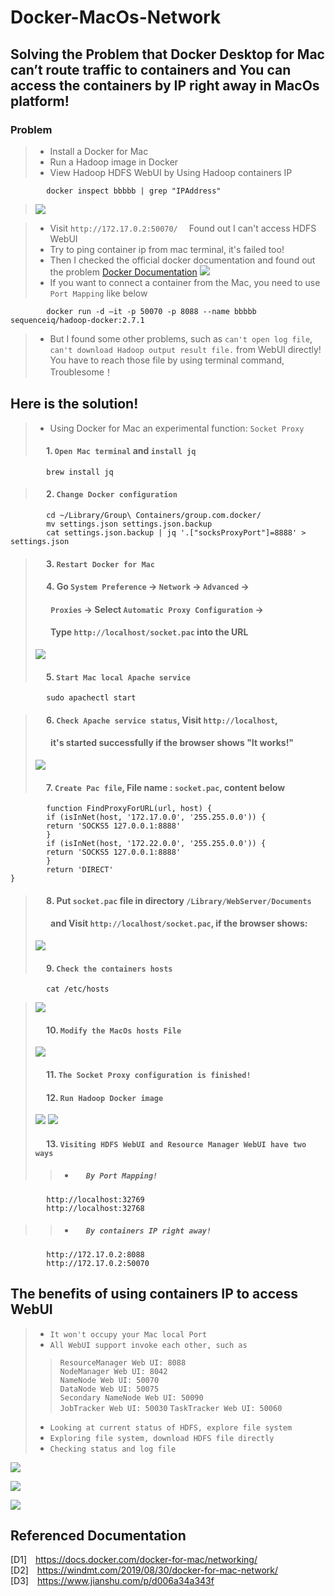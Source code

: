 # Docker-MacOs-Network
## Solving the Problem that Docker Desktop for Mac can’t route traffic to containers and You can access the containers by IP right away in MacOs platform!

### Problem

>- Install a Docker for Mac
>- Run a Hadoop image in Docker
>- View Hadoop HDFS WebUI by Using Hadoop containers IP  
```shell  
        docker inspect bbbbb | grep "IPAddress"
```
>![](https://drive.google.com/uc?export=view&id=1ppBwjnrhq7ZETDr3dUVG4CEDAi6YTW6d)  

>- Visit `http://172.17.0.2:50070/`&emsp; Found out I can't access HDFS WebUI
>- Try to ping container ip from mac terminal, it's failed too!  
>- Then I checked the official docker documentation and found out the problem [Docker Documentation](https://docs.docker.com/docker-for-mac/networking/)
>![](https://drive.google.com/uc?export=view&id=1qF8wCUtamXxeUDD2yufncMniDXWHzgt3)  
>- If you want to connect a container from the Mac, you need to use `Port Mapping` like below
```shell  
        docker run -d –it -p 50070 -p 8088 --name bbbbb sequenceiq/hadoop-docker:2.7.1
```
>- But I found some other problems, such as  `can't open log file`, `can't download Hadoop output result file.` from WebUI directly! You have to reach those file by using terminal command, Troublesome！


## Here is the solution!
>- Using Docker for Mac an experimental function: `Socket Proxy`
> #### &emsp; 1. `Open Mac terminal` and `install jq`
```shell  
        brew install jq
```
> #### &emsp; 2. `Change Docker configuration`
```shell  
        cd ~/Library/Group\ Containers/group.com.docker/
        mv settings.json settings.json.backup
        cat settings.json.backup | jq '.["socksProxyPort"]=8888' > settings.json
```
> #### &emsp; 3. `Restart Docker for Mac`
> #### &emsp; 4. Go `System Preference` -> `Network` -> `Advanced` ->
> #### &emsp;&ensp; `Proxies` ->  Select `Automatic Proxy Configuration` ->
> #### &emsp;&ensp; Type `http://localhost/socket.pac` into the URL
>![](https://drive.google.com/uc?export=view&id=1Uzq2tmLo0tbROemx6e_HC_myfc6tvLsZ)
> #### &emsp; 5. `Start Mac local Apache service`
```shell  
        sudo apachectl start
```
> #### &emsp; 6. `Check Apache service status`, Visit `http://localhost`,
> #### &emsp;&ensp; it's started successfully if the browser shows "It works!"
>![](https://drive.google.com/uc?export=view&id=1GH2c6l6uVlpVR1croAfqXGu35MCVe4hq)
> #### &emsp; 7. `Create Pac file`, File name : `socket.pac`, content below
```shell  
        function FindProxyForURL(url, host) {
        if (isInNet(host, '172.17.0.0', '255.255.0.0')) {
        return 'SOCKS5 127.0.0.1:8888'
        }
        if (isInNet(host, '172.22.0.0', '255.255.0.0')) {
        return 'SOCKS5 127.0.0.1:8888'
        }
        return 'DIRECT'
}
```
> #### &emsp; 8. Put  `socket.pac` file in directory `/Library/WebServer/Documents`
> #### &emsp;&ensp; and Visit `http://localhost/socket.pac`, if the browser shows:
>![](https://drive.google.com/uc?export=view&id=1iWN58Sw_JohC0k2xrbe21ZKpnNceKe8w)
> #### &emsp; 9. `Check the containers hosts`
```shell  
        cat /etc/hosts
```
>![](https://drive.google.com/uc?export=view&id=1pMP0MB-ka4ziAKz_st7uv3j6jMEXsyD3)
> #### &emsp; 10. `Modify the MacOs hosts File`
>![](https://drive.google.com/uc?export=view&id=1qeO3ooLLLoBVX1NpL_ij2i9omrs1RPzG)
> #### &emsp; 11. `The Socket Proxy configuration is finished!`
> #### &emsp; 12. `Run Hadoop Docker image`
>![](https://drive.google.com/uc?export=view&id=1UjnhMVrB7869I8IQAKSCG_7yHZtpE-J9)
>![](https://drive.google.com/uc?export=view&id=10WEDOUMnMjmCN7nitbzDMuvvZjgVJIQu)
> #### &emsp; 13. `Visiting HDFS WebUI and Resource Manager WebUI have two ways`
>>- ##### &emsp; `By Port Mapping!`
```shell  
        http://localhost:32769
        http://localhost:32768
```
>>- ##### &emsp; `By containers IP right away!`
```shell  
        http://172.17.0.2:8088
        http://172.17.0.2:50070
```
## The benefits of using containers IP to access WebUI
>- `It won't occupy your Mac local Port`
>- `All WebUI support invoke each other, such as`  
>>  `ResourceManager Web UI: 8088`  
>>  `NodeManager Web UI: 8042`   
>>  `NameNode Web UI: 50070`   
>>  `DataNode Web UI: 50075`  
>>  `Secondary NameNode Web UI: 50090`  
>>  `JobTracker Web UI: 50030`
>>  `Task­Tracker Web UI: 50060`
>- `Looking at current status of HDFS, explore file system`
>- `Exploring file system, download HDFS file directly`
>- `Checking status and log file`  

![](https://drive.google.com/uc?export=view&id=1Gn09ivZH4XZO1McvialW0_XNbYG4KMbI)  

![](https://drive.google.com/uc?export=view&id=1JtUXrx2Dph86-WL3daDJ-iTjRmuNPQTu)

![](https://drive.google.com/uc?export=view&id=1divlbiJHa2UrG1s8fSZ_wzqw2JeT0RDb)

## Referenced Documentation
[D1]&emsp;<https://docs.docker.com/docker-for-mac/networking/>  
[D2]&emsp;<https://windmt.com/2019/08/30/docker-for-mac-network/>  
[D3]&emsp;<https://www.jianshu.com/p/d006a34a343f>
